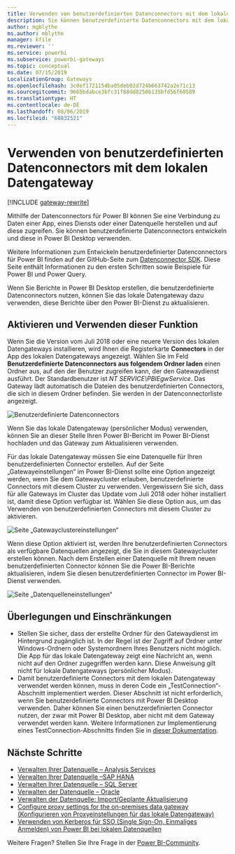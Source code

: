 ```yaml
---
title: Verwenden von benutzerdefinierten Datenconnectors mit dem lokalen Datengateway
description: Sie können benutzerdefinierte Datenconnectors mit dem lokalen Datengateway verwenden.
author: mgblythe
ms.author: mblythe
manager: kfile
ms.reviewer: ''
ms.service: powerbi
ms.subservice: powerbi-gateways
ms.topic: conceptual
ms.date: 07/15/2019
LocalizationGroup: Gateways
ms.openlocfilehash: 3c0ef172115dba05deb02d724b663742a2e71c13
ms.sourcegitcommit: 9665bdabce3bfc31f68dd8256b135bfd56f60589
ms.translationtype: HT
ms.contentlocale: de-DE
ms.lasthandoff: 08/06/2019
ms.locfileid: "68832521"
---
```

# <a name="use-custom-data-connectors-with-the-on-premises-data-gateway"></a>Verwenden von benutzerdefinierten Datenconnectors mit dem lokalen Datengateway

[!INCLUDE [gateway-rewrite](includes/gateway-rewrite.md)]

Mithilfe der Datenconnectors für Power BI können Sie eine Verbindung zu Daten einer App, eines Diensts oder einer Datenquelle herstellen und auf diese zugreifen. Sie können benutzerdefinierte Datenconnectors entwickeln und diese in Power BI Desktop verwenden.

Weitere Informationen zum Entwickeln benutzerdefinierter Datenconnectors für Power BI finden auf der GitHub-Seite zum [Datenconnector SDK](http://aka.ms/dataconnectors). Diese Seite enthält Informationen zu den ersten Schritten sowie Beispiele für Power BI und Power Query.

Wenn Sie Berichte in Power BI Desktop erstellen, die benutzerdefinierte Datenconnectors nutzen, können Sie das lokale Datengateway dazu verwenden, diese Berichte über den Power BI-Dienst zu aktualisieren.

## <a name="enable-and-use-this-capability"></a>Aktivieren und Verwenden dieser Funktion

Wenn Sie die Version vom Juli 2018 oder eine neuere Version des lokalen Datengateways installieren, wird Ihnen die Registerkarte **Connectors** in der App des lokalen Datengateways angezeigt. Wählen Sie im Feld **Benutzerdefinierte Datenconnectors aus folgendem Ordner laden** einen Ordner aus, auf den der Benutzer zugreifen kann, der den Gatewaydienst ausführt. Der Standardbenutzer ist *NT SERVICE\PBIEgwService*. Das Gateway lädt automatisch die Dateien des benutzerdefinierten Connectors, die sich in diesem Ordner befinden. Sie werden in der Datenconnectorliste angezeigt.

![Benutzerdefinierte Datenconnectors](media/service-gateway-custom-connectors/gateway-onprem-customconnector1.png)

Wenn Sie das lokale Datengateway (persönlicher Modus) verwenden, können Sie an dieser Stelle Ihren Power BI-Bericht im Power BI-Dienst hochladen und das Gateway zum Aktualisieren verwenden.

Für das lokale Datengateway müssen Sie eine Datenquelle für Ihren benutzerdefinierten Connector erstellen. Auf der Seite „Gatewayeinstellungen“ im Power BI-Dienst sollte eine Option angezeigt werden, wenn Sie dem Gatewaycluster erlauben, benutzerdefinierte Connectors mit diesem Cluster zu verwenden. Vergewissern Sie sich, dass für alle Gateways im Cluster das Update vom Juli 2018 oder höher installiert ist, damit diese Option verfügbar ist. Wählen Sie diese Option aus, um das Verwenden von benutzerdefinierten Connectors mit diesem Cluster zu aktivieren.

![Seite „Gatewayclustereinstellungen“](media/service-gateway-custom-connectors/gateway-onprem-customconnector2.png)

Wenn diese Option aktiviert ist, werden Ihre benutzerdefinierten Connectors als verfügbare Datenquellen angezeigt, die Sie in diesem Gatewaycluster erstellen können. Nach dem Erstellen einer Datenquelle mit Ihrem neuen benutzerdefinierten Connector können Sie die Power BI-Berichte aktualisieren, indem Sie diesen benutzerdefinierten Connector im Power BI-Dienst verwenden.

![Seite „Datenquelleneinstellungen“](media/service-gateway-custom-connectors/gateway-onprem-customconnector3.png)

## <a name="considerations-and-limitations"></a>Überlegungen und Einschränkungen

* Stellen Sie sicher, dass der erstellte Ordner für den Gatewaydienst im Hintergrund zugänglich ist. In der Regel ist der Zugriff auf Ordner unter Windows-Ordnern oder Systemordnern Ihres Benutzers nicht möglich. Die App für das lokale Datengateway zeigt eine Nachricht an, wenn nicht auf den Ordner zugegriffen werden kann. Diese Anweisung gilt nicht für lokale Datengateways (persönlicher Modus).
* Damit benutzerdefinierte Connectors mit dem lokalen Datengateway verwendet werden können, muss in deren Code ein „TestConnection“-Abschnitt implementiert werden. Dieser Abschnitt ist nicht erforderlich, wenn Sie benutzerdefinierte Connectors mit Power BI Desktop verwenden. Daher können Sie einen benutzerdefinierten Connector nutzen, der zwar mit Power BI Desktop, aber nicht mit dem Gateway verwendet werden kann. Weitere Informationen zur Implementierung eines TestConnection-Abschnitts finden Sie in [dieser Dokumentation](https://github.com/Microsoft/DataConnectors/blob/master/docs/m-extensions.md#implementing-testconnection-for-gateway-support).

## <a name="next-steps"></a>Nächste Schritte

* [Verwalten Ihrer Datenquelle – Analysis Services](service-gateway-enterprise-manage-ssas.md)  
* [Verwalten Ihrer Datenquelle –SAP HANA](service-gateway-enterprise-manage-sap.md)  
* [Verwalten Ihrer Datenquelle – SQL Server](service-gateway-enterprise-manage-sql.md)  
* [Verwalten der Datenquelle – Oracle](service-gateway-onprem-manage-oracle.md)  
* [Verwalten der Datenquelle: Import/Geplante Aktualisierung](service-gateway-enterprise-manage-scheduled-refresh.md)
* [Configure proxy settings for the on-premises data gateway (Konfigurieren von Proxyeinstellungen für das lokale Datengateway)](/data-integration/gateway/service-gateway-proxy)
* [Verwenden von Kerberos für SSO (Single Sign-On, Einmaliges Anmelden) von Power BI bei lokalen Datenquellen](service-gateway-sso-kerberos.md)  

Weitere Fragen? Stellen Sie Ihre Frage in der [Power BI-Community](http://community.powerbi.com/).
